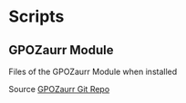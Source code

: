 # Scripts

## GPOZaurr Module
Files of the GPOZaurr Module when installed

Source [GPOZaurr Git Repo](https://github.com/EvotecIT/GPOZaurr)
